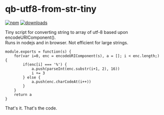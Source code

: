 # qb-utf8-from-str-tiny

[![npm][npm-image]][npm-url]
[![downloads][downloads-image]][npm-url]

[npm-image]:       https://img.shields.io/npm/v/qb-utf8-from-str-tiny.svg
[downloads-image]: https://img.shields.io/npm/dm/qb-utf8-from-str-tiny.svg
[npm-url]:         https://npmjs.org/package/qb-utf8-from-str-tiny

Tiny script for converting string to array of utf-8 based upon encodeURIComponent().  
Runs in nodejs and in browser.  Not efficient for large strings.

    module.exports = function(s) {
        for(var i=0, enc = encodeURIComponent(s), a = []; i < enc.length;) {
            if(enc[i] === '%') {
                a.push(parseInt(enc.substr(i+1, 2), 16))
                i += 3
            } else {
                a.push(enc.charCodeAt(i++))
            }
        }
        return a
    }

That's it.  That's the code.
